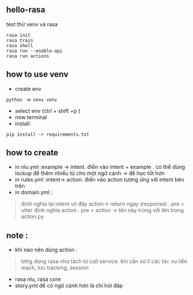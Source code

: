 ## hello-rasa
test thử venv và rasa

```
rasa init 
rasa train 
rasa shell 
rasa run --enable-api 
rasa run actions 
```

## how to use venv 

- create env
```
python -m venv venv

```
- select env (ctrl + shift +p )  
- new terminal 
- install: 
```
pip install -r requirements.txt
```

## how to create 

- in nlu.yml :example -> intent. điền vào intent + example . có thể dùng lockup để thêm nhiều từ cho một ngữ cảnh -> để học tốt hơn 
- in rules.yml :intent-> action. điền vào action tương ứng với intent bên trên 
- in domain.yml :
>   định nghĩa lại intent vô đây
>   action-> return ngay (response) . pre = utter
>   định nghĩa action . pre = action -> tên này trùng với tên trong action.py


## note : 
- khi nào nên dùng action : 
> bthg dùng rasa như tách từ call service.
> khi cần xử lí các tác vụ liền mạch, lưu tracking, session 

- rasa nlu, rasa core 
- story.yml để có ngữ cảnh hơn là chỉ hỏi đáp 